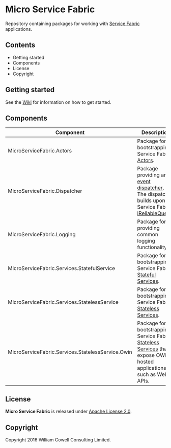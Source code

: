 # Micro Service Fabric

Repository containing packages for working with [Service Fabric](https://azure.microsoft.com/en-us/documentation/services/service-fabric/) applications.

## Contents

* Getting started
* Components
* License
* Copyright

## Getting started

See the [Wiki](https://github.com/wc2/micro-service-fabric/wiki) for information on how to get started.

## Components

| Component | Description | NuGet |
| --------- | ----------- | ----- |
| MicroServiceFabric.Actors | Package for bootstrapping Service Fabric [Actors](https://azure.microsoft.com/en-us/documentation/articles/service-fabric-reliable-actors-introduction/). | |
| MicroServiceFabric.Dispatcher | Package providing an [event dispatcher](https://en.wikipedia.org/wiki/Event_loop). The dispatcher builds upon the Service Fabric [IReliableQueue](https://msdn.microsoft.com/en-us/library/azure/dn971527.aspx?f=255&MSPPError=-2147217396).  |  [MicroServiceFabric.Dispatcher](https://www.nuget.org/packages/MicroServiceFabric.Dispatcher/) |
| MicroServiceFabric.Logging | Package for providing common logging functionality. | |
| MicroServiceFabric.Services.StatefulService | Package for bootstrapping Service Fabric [Stateful Services](https://azure.microsoft.com/en-us/documentation/articles/service-fabric-reliable-services-introduction/). | |
| MicroServiceFabric.Services.StatelessService | Package for bootstrapping Service Fabric [Stateless Services](https://azure.microsoft.com/en-us/documentation/articles/service-fabric-reliable-services-introduction/). | |
| MicroServiceFabric.Services.StatelessService.Owin | Package for bootstrapping Service Fabric [Stateless Services](https://azure.microsoft.com/en-us/documentation/articles/service-fabric-reliable-services-introduction/) that expose OWIN-hosted applications, such as Web APIs. | |

## License

**Micro Service Fabric** is released under [Apache License 2.0](https://raw.githubusercontent.com/wc2/micro-service-fabric/master/LICENSE.txt).

## Copyright

Copyright 2016 William Cowell Consulting Limited.
